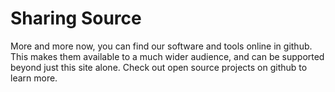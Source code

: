 Sharing Source
===================

More and more now, you can find our software and tools online in github. This makes them available to a much wider audience, and can be supported beyond just this site alone. Check out open source projects on github to learn more.